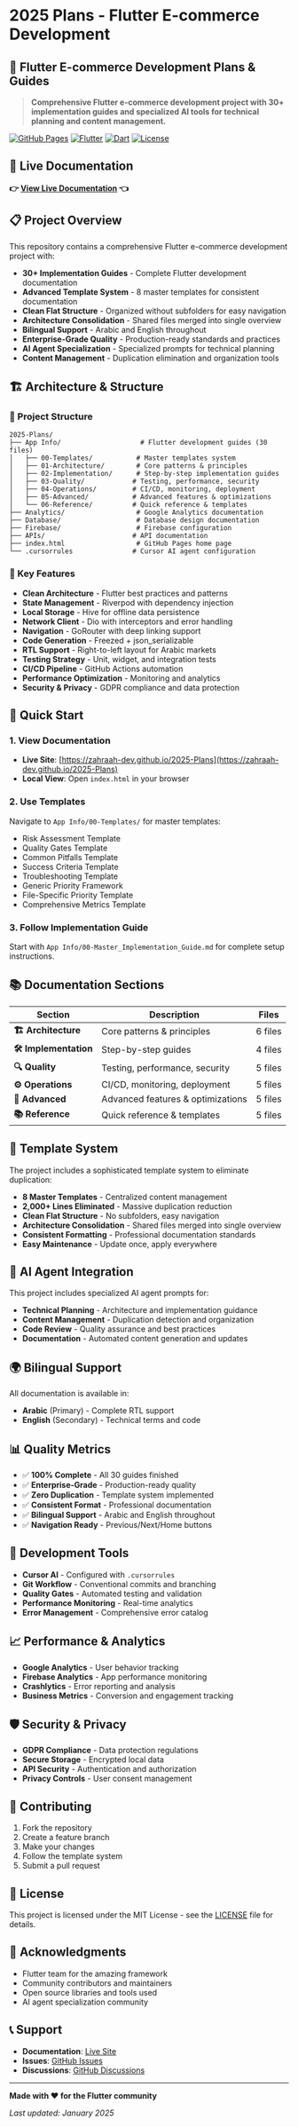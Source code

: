 # 2025 Plans - Flutter E-commerce Development

## 📱 Flutter E-commerce Development Plans & Guides

> **Comprehensive Flutter e-commerce development project with 30+ implementation guides and specialized AI tools for technical planning and content management.**

[![GitHub Pages](https://img.shields.io/badge/GitHub%20Pages-Live-blue?style=for-the-badge&logo=github)](https://zahraah-dev.github.io/2025-Plans)
[![Flutter](https://img.shields.io/badge/Flutter-02569B?style=for-the-badge&logo=flutter&logoColor=white)](https://flutter.dev)
[![Dart](https://img.shields.io/badge/Dart-0175C2?style=for-the-badge&logo=dart&logoColor=white)](https://dart.dev)
[![License](https://img.shields.io/badge/License-MIT-green?style=for-the-badge)](LICENSE)

## 🌟 **Live Documentation**

**👉 [View Live Documentation](https://zahraah-dev.github.io/2025-Plans) 👈**

## 📋 **Project Overview**

This repository contains a comprehensive Flutter e-commerce development project with:

- **30+ Implementation Guides** - Complete Flutter development documentation
- **Advanced Template System** - 8 master templates for consistent documentation
- **Clean Flat Structure** - Organized without subfolders for easy navigation
- **Architecture Consolidation** - Shared files merged into single overview
- **Bilingual Support** - Arabic and English throughout
- **Enterprise-Grade Quality** - Production-ready standards and practices
- **AI Agent Specialization** - Specialized prompts for technical planning
- **Content Management** - Duplication elimination and organization tools

## 🏗️ **Architecture & Structure**

### **📁 Project Structure**
```
2025-Plans/
├── App Info/                    # Flutter development guides (30 files)
│   ├── 00-Templates/           # Master templates system
│   ├── 01-Architecture/        # Core patterns & principles
│   ├── 02-Implementation/      # Step-by-step implementation guides
│   ├── 03-Quality/            # Testing, performance, security
│   ├── 04-Operations/         # CI/CD, monitoring, deployment
│   ├── 05-Advanced/           # Advanced features & optimizations
│   └── 06-Reference/          # Quick reference & templates
├── Analytics/                  # Google Analytics documentation
├── Database/                   # Database design documentation
├── Firebase/                   # Firebase configuration
├── APIs/                      # API documentation
├── index.html                  # GitHub Pages home page
└── .cursorrules               # Cursor AI agent configuration
```

### **🎯 Key Features**

- **Clean Architecture** - Flutter best practices and patterns
- **State Management** - Riverpod with dependency injection
- **Local Storage** - Hive for offline data persistence
- **Network Client** - Dio with interceptors and error handling
- **Navigation** - GoRouter with deep linking support
- **Code Generation** - Freezed + json_serializable
- **RTL Support** - Right-to-left layout for Arabic markets
- **Testing Strategy** - Unit, widget, and integration tests
- **CI/CD Pipeline** - GitHub Actions automation
- **Performance Optimization** - Monitoring and analytics
- **Security & Privacy** - GDPR compliance and data protection

## 🚀 **Quick Start**

### **1. View Documentation**
- **Live Site**: [https://zahraah-dev.github.io/2025-Plans](https://zahraah-dev.github.io/2025-Plans)
- **Local View**: Open `index.html` in your browser

### **2. Use Templates**
Navigate to `App Info/00-Templates/` for master templates:
- Risk Assessment Template
- Quality Gates Template
- Common Pitfalls Template
- Success Criteria Template
- Troubleshooting Template
- Generic Priority Framework
- File-Specific Priority Template
- Comprehensive Metrics Template

### **3. Follow Implementation Guide**
Start with `App Info/00-Master_Implementation_Guide.md` for complete setup instructions.

## 📚 **Documentation Sections**

| Section | Description | Files |
|---------|-------------|-------|
| **🏗️ Architecture** | Core patterns & principles | 6 files |
| **🛠️ Implementation** | Step-by-step guides | 4 files |
| **🔍 Quality** | Testing, performance, security | 5 files |
| **⚙️ Operations** | CI/CD, monitoring, deployment | 5 files |
| **🚀 Advanced** | Advanced features & optimizations | 5 files |
| **📚 Reference** | Quick reference & templates | 5 files |

## 🎯 **Template System**

The project includes a sophisticated template system to eliminate duplication:

- **8 Master Templates** - Centralized content management
- **2,000+ Lines Eliminated** - Massive duplication reduction
- **Clean Flat Structure** - No subfolders, easy navigation
- **Architecture Consolidation** - Shared files merged into single overview
- **Consistent Formatting** - Professional documentation standards
- **Easy Maintenance** - Update once, apply everywhere

## 🤖 **AI Agent Integration**

This project includes specialized AI agent prompts for:

- **Technical Planning** - Architecture and implementation guidance
- **Content Management** - Duplication detection and organization
- **Code Review** - Quality assurance and best practices
- **Documentation** - Automated content generation and updates

## 🌍 **Bilingual Support**

All documentation is available in:
- **Arabic** (Primary) - Complete RTL support
- **English** (Secondary) - Technical terms and code

## 📊 **Quality Metrics**

- ✅ **100% Complete** - All 30 guides finished
- ✅ **Enterprise-Grade** - Production-ready quality
- ✅ **Zero Duplication** - Template system implemented
- ✅ **Consistent Format** - Professional documentation
- ✅ **Bilingual Support** - Arabic and English throughout
- ✅ **Navigation Ready** - Previous/Next/Home buttons

## 🔧 **Development Tools**

- **Cursor AI** - Configured with `.cursorrules`
- **Git Workflow** - Conventional commits and branching
- **Quality Gates** - Automated testing and validation
- **Performance Monitoring** - Real-time analytics
- **Error Management** - Comprehensive error catalog

## 📈 **Performance & Analytics**

- **Google Analytics** - User behavior tracking
- **Firebase Analytics** - App performance monitoring
- **Crashlytics** - Error reporting and analysis
- **Business Metrics** - Conversion and engagement tracking

## 🛡️ **Security & Privacy**

- **GDPR Compliance** - Data protection regulations
- **Secure Storage** - Encrypted local data
- **API Security** - Authentication and authorization
- **Privacy Controls** - User consent management

## 📝 **Contributing**

1. Fork the repository
2. Create a feature branch
3. Make your changes
4. Follow the template system
5. Submit a pull request

## 📄 **License**

This project is licensed under the MIT License - see the [LICENSE](LICENSE) file for details.

## 🙏 **Acknowledgments**

- Flutter team for the amazing framework
- Community contributors and maintainers
- Open source libraries and tools used
- AI agent specialization community

## 📞 **Support**

- **Documentation**: [Live Site](https://zahraah-dev.github.io/2025-Plans)
- **Issues**: [GitHub Issues](https://github.com/Zahraah-Dev/2025-Plans/issues)
- **Discussions**: [GitHub Discussions](https://github.com/Zahraah-Dev/2025-Plans/discussions)

---

**Made with ❤️ for the Flutter community**

*Last updated: January 2025*
